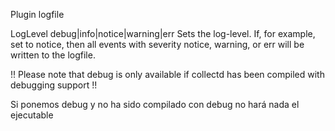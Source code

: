 Plugin logfile

LogLevel debug|info|notice|warning|err
Sets the log-level. If, for example, set to notice, then all events with severity notice, warning, or err will be written to the logfile.

!! Please note that debug is only available if collectd has been compiled with debugging support !!

Si ponemos debug y no ha sido compilado con debug no hará nada el ejecutable
